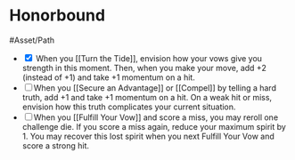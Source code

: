 # Honorbound
#Asset/Path 

- <input type="checkbox" checked> When you [[Turn the Tide]], envision how your vows give you strength in this moment. Then, when you make your move, add +2 (instead of +1) and take +1 momentum on a hit.
- <input type="checkbox">When you [[Secure an Advantage]] or [[Compel]] by telling a hard truth, add +1 and take +1 momentum on a hit. On a weak hit or miss, envision how this truth complicates your current situation.
- <input type="checkbox">When you [[Fulfill Your Vow]] and score a miss, you may reroll one challenge die. If you score a miss again, reduce your maximum spirit by 1. You may recover this lost spirit when you next Fulfill Your Vow and score a strong hit.
